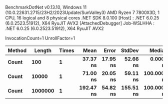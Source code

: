 
BenchmarkDotNet v0.13.10, Windows 11 (10.0.22631.2715/23H2/2023Update/SunValley3)
AMD Ryzen 7 7800X3D, 1 CPU, 16 logical and 8 physical cores
.NET SDK 8.0.100
  [Host]     : .NET 6.0.25 (6.0.2523.51912), X64 RyuJIT AVX2 [AttachedDebugger]
  Job-WSLHHA : .NET 6.0.25 (6.0.2523.51912), X64 RyuJIT AVX2

InvocationCount=1  UnrollFactor=1  

 Method | Length  | Times | Mean      | Error    | StdDev    | Median      | Allocated |
------- |-------- |------ |----------:|---------:|----------:|------------:|----------:|
 **Count**  | **100**     | **1**     |  **37.37 ns** | **17.95 ns** |  **52.66 ns** |   **0.0000 ns** |     **544 B** |
 **Count**  | **10000**   | **1**     |  **71.00 ns** | **20.05 ns** |  **59.11 ns** | **100.0000 ns** |     **544 B** |
 **Count**  | **1000000** | **1**     | **192.47 ns** | **54.82 ns** | **155.51 ns** | **100.0000 ns** |     **496 B** |
